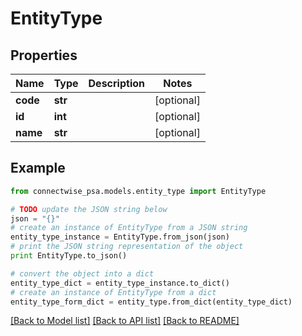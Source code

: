 # EntityType


## Properties
Name | Type | Description | Notes
------------ | ------------- | ------------- | -------------
**code** | **str** |  | [optional] 
**id** | **int** |  | [optional] 
**name** | **str** |  | [optional] 

## Example

```python
from connectwise_psa.models.entity_type import EntityType

# TODO update the JSON string below
json = "{}"
# create an instance of EntityType from a JSON string
entity_type_instance = EntityType.from_json(json)
# print the JSON string representation of the object
print EntityType.to_json()

# convert the object into a dict
entity_type_dict = entity_type_instance.to_dict()
# create an instance of EntityType from a dict
entity_type_form_dict = entity_type.from_dict(entity_type_dict)
```
[[Back to Model list]](../README.md#documentation-for-models) [[Back to API list]](../README.md#documentation-for-api-endpoints) [[Back to README]](../README.md)


